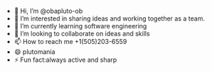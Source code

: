 - 👋 Hi, I’m @obapluto-ob
- 👀 I’m interested in sharing ideas and working together as a team.
- 🌱 I’m currently learning software engineering
- 💞️ I’m looking to collaborate on ideas and skills
- 📫 How to reach me +1(505)203-6559
- 😄 plutomania
- ⚡ Fun fact:always active and sharp 

<!---
obapluto-ob/obapluto-ob is a ✨ special ✨ repository because its `README.md` (this file) appears on your GitHub profile.
You can click the Preview link to take a look at your changes.
--->
